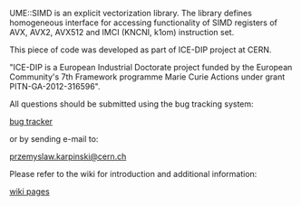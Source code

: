 UME::SIMD is an explicit vectorization library. The library defines homogeneous interface for accessing functionality of SIMD registers of AVX, AVX2, AVX512 and IMCI (KNCNI, k1om) instruction set. 

This piece of code was developed as part of ICE-DIP project at CERN.

 "ICE-DIP is a European Industrial Doctorate project funded by the 
 European Community's 7th Framework programme Marie Curie Actions under grant
 PITN-GA-2012-316596".

 All questions should be submitted using the bug tracking system:


   [bug tracker](https://bitbucket.org/edanor/umesimd/issues)


or by sending e-mail to:


   przemyslaw.karpinski@cern.ch


Please refer to the wiki for introduction and additional information:


   [wiki pages](https://bitbucket.org/edanor/umesimd/wiki/Home)